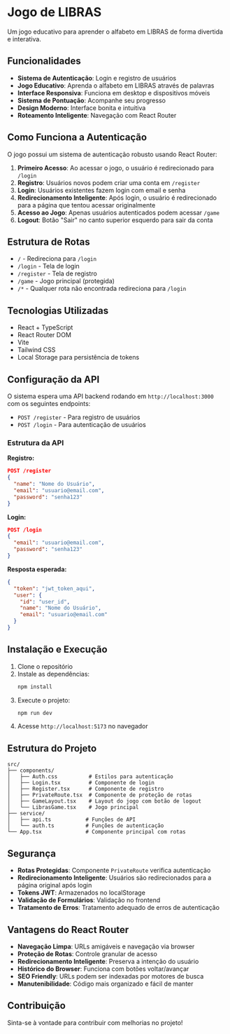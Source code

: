 # Jogo de LIBRAS

Um jogo educativo para aprender o alfabeto em LIBRAS de forma divertida e interativa.

## Funcionalidades

- **Sistema de Autenticação**: Login e registro de usuários
- **Jogo Educativo**: Aprenda o alfabeto em LIBRAS através de palavras
- **Interface Responsiva**: Funciona em desktop e dispositivos móveis
- **Sistema de Pontuação**: Acompanhe seu progresso
- **Design Moderno**: Interface bonita e intuitiva
- **Roteamento Inteligente**: Navegação com React Router

## Como Funciona a Autenticação

O jogo possui um sistema de autenticação robusto usando React Router:

1. **Primeiro Acesso**: Ao acessar o jogo, o usuário é redirecionado para `/login`
2. **Registro**: Usuários novos podem criar uma conta em `/register`
3. **Login**: Usuários existentes fazem login com email e senha
4. **Redirecionamento Inteligente**: Após login, o usuário é redirecionado para a página que tentou acessar originalmente
5. **Acesso ao Jogo**: Apenas usuários autenticados podem acessar `/game`
6. **Logout**: Botão "Sair" no canto superior esquerdo para sair da conta

## Estrutura de Rotas

- `/` - Redireciona para `/login`
- `/login` - Tela de login
- `/register` - Tela de registro
- `/game` - Jogo principal (protegida)
- `/*` - Qualquer rota não encontrada redireciona para `/login`

## Tecnologias Utilizadas

- React + TypeScript
- React Router DOM
- Vite
- Tailwind CSS
- Local Storage para persistência de tokens

## Configuração da API

O sistema espera uma API backend rodando em `http://localhost:3000` com os seguintes endpoints:

- `POST /register` - Para registro de usuários
- `POST /login` - Para autenticação de usuários

### Estrutura da API

**Registro:**
```json
POST /register
{
  "name": "Nome do Usuário",
  "email": "usuario@email.com",
  "password": "senha123"
}
```

**Login:**
```json
POST /login
{
  "email": "usuario@email.com",
  "password": "senha123"
}
```

**Resposta esperada:**
```json
{
  "token": "jwt_token_aqui",
  "user": {
    "id": "user_id",
    "name": "Nome do Usuário",
    "email": "usuario@email.com"
  }
}
```

## Instalação e Execução

1. Clone o repositório
2. Instale as dependências:
   ```bash
   npm install
   ```
3. Execute o projeto:
   ```bash
   npm run dev
   ```
4. Acesse `http://localhost:5173` no navegador

## Estrutura do Projeto

```
src/
├── components/
│   ├── Auth.css          # Estilos para autenticação
│   ├── Login.tsx         # Componente de login
│   ├── Register.tsx      # Componente de registro
│   ├── PrivateRoute.tsx  # Componente de proteção de rotas
│   ├── GameLayout.tsx    # Layout do jogo com botão de logout
│   └── LibrasGame.tsx    # Jogo principal
├── service/
│   ├── api.ts           # Funções de API
│   └── auth.ts          # Funções de autenticação
└── App.tsx              # Componente principal com rotas
```

## Segurança

- **Rotas Protegidas**: Componente `PrivateRoute` verifica autenticação
- **Redirecionamento Inteligente**: Usuários são redirecionados para a página original após login
- **Tokens JWT**: Armazenados no localStorage
- **Validação de Formulários**: Validação no frontend
- **Tratamento de Erros**: Tratamento adequado de erros de autenticação

## Vantagens do React Router

- **Navegação Limpa**: URLs amigáveis e navegação via browser
- **Proteção de Rotas**: Controle granular de acesso
- **Redirecionamento Inteligente**: Preserva a intenção do usuário
- **Histórico do Browser**: Funciona com botões voltar/avançar
- **SEO Friendly**: URLs podem ser indexadas por motores de busca
- **Manutenibilidade**: Código mais organizado e fácil de manter

## Contribuição

Sinta-se à vontade para contribuir com melhorias no projeto!
